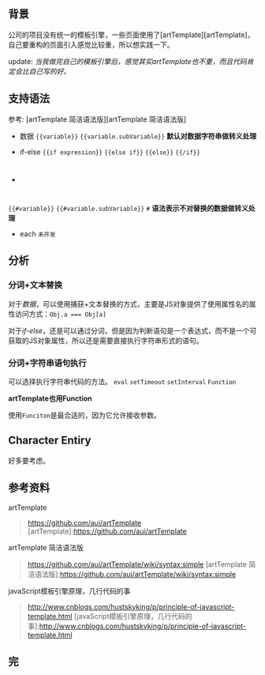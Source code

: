 ## 背景

公司的项目没有统一的模板引擎，一些页面使用了[artTemplate][artTemplate]，自己要重构的页面引入感觉比较重，所以想实践一下。

update: *当我做完自己的模板引擎后，感觉其实artTemplate也不重，而且代码肯定会比自己写的好。*


## 支持语法
参考: [artTemplate 简洁语法版][artTemplate 简洁语法版]

* 数据
`{{variable}}` `{{variable.subVariable}}`
**默认对数据字符串做转义处理**

* if-else
`{{if expression}}` `{{else if}}` `{{else}}` `{{/if}}`

* #
`{{#variable}}` `{{#variable.subVariable}}`
`#` **语法表示不对替换的数据做转义处理**

* each `未开发`

## 分析

### 分词+文本替换

对于*数据*，可以使用捕获+文本替换的方式，主要是JS对象提供了使用属性名的属性访问方式：`Obj.a === Obj[a]`

对于*if-else*，还是可以通过分词，但是因为判断语句是一个表达式，而不是一个可获取的JS对象属性，所以还是需要直接执行字符串形式的语句。



### 分词+字符串语句执行

可以选择执行字符串代码的方法。 `eval` `setTimeout` `setInterval` `Function`

**artTemplate也用Function**

使用`Funciton`是最合适的，因为它允许接收参数。


## Character Entiry

好多要考虑。



## 参考资料
artTemplate
>https://github.com/aui/artTemplate
[artTemplate]:https://github.com/aui/artTemplate

artTemplate 简洁语法版
>https://github.com/aui/artTemplate/wiki/syntax:simple
[artTemplate 简洁语法版]:https://github.com/aui/artTemplate/wiki/syntax:simple

javaScript模板引擎原理，几行代码的事
>http://www.cnblogs.com/hustskyking/p/principle-of-javascript-template.html
[javaScript模板引擎原理，几行代码的事]:http://www.cnblogs.com/hustskyking/p/principle-of-javascript-template.html

## 完